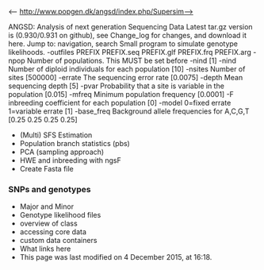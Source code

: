 <-- http://www.popgen.dk/angsd/index.php/Supersim-->

ANGSD: Analysis of next generation Sequencing Data
Latest tar.gz version is (0.930/0.931 on github), see Change_log for changes, and download it  here.
Jump to: navigation, search
Small program to simulate genotype likelihoods.
-outfiles PREFIX	 PREFIX.seq PREFIX.glf PREFIX.frq PREFIX.arg
-npop	Number of populations. This MUST be set before -nind [1]
-nind	Number of diploid individuals for each population [10]
-nsites	Number of sites [500000]
-errate	The sequencing error rate [0.0075]
-depth	Mean sequencing depth [5]
-pvar	Probability that a site is variable in the population [0.015]
-mfreq	Minimum population frequency [0.0001]
-F	inbreeding coefficient for each population [0]
-model	0=fixed errate 1=variable errate [1]
-base_freq	Background allele frequencies for A,C,G,T [0.25 0.25 0.25 0.25]
* (Multi) SFS Estimation
* Population branch statistics (pbs)
* PCA (sampling approach)
* HWE and inbreeding with ngsF
* Create Fasta file
### SNPs and genotypes
* Major and Minor
* Genotype likelihood files
* overview of class
* accessing core data
* custom data containers
* What links here
* This page was last modified on 4 December 2015, at 16:18.